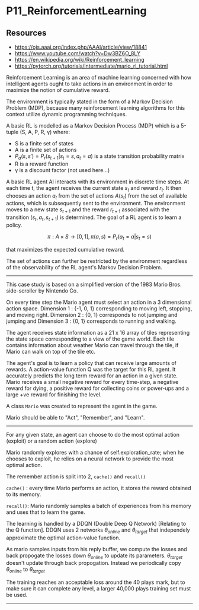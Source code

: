 # P11_ReinforcementLearning

## Resources

- <https://ojs.aaai.org/index.php/AAAI/article/view/18841>
- <https://www.youtube.com/watch?v=Dw3BZ6O_8LY>
- <https://en.wikipedia.org/wiki/Reinforcement_learning>
- <https://pytorch.org/tutorials/intermediate/mario_rl_tutorial.html>

Reinforcement Learning is an area of machine learning concerned with how intelligent agents ought to take actions in an environment in order to maximize the notion of cumulative reward.

The environment is typically stated in the form of a Markov Decision Problem (MDP), because many reinforcement learning algorithms for this context utilize dynamic programming techniques.

A basic RL is modelled as a Markov Decision Process (MDP) which is a 5-tuple (S, A, P, R, γ) where:

- S is a finite set of states
- A is a finite set of actions
- $P_a(s, s') = P_r(s_{t+1} | s_t = s, a_t = a)$ is a state transition probability matrix
- R is a reward function
- γ is a discount factor (not used here...)

A basic RL agent AI interacts with its environment in discrete time steps. At each time t, the agent receives the current state $s_t$ and reward $r_t$. It then chooses an action $a_t$ from the set of actions $A(s_t)$ from the set of available actions, which is subsequently sent to the environment. The environment moves to a new state $s_{t+1}$ and the reward $r_{t+1}$ associated with the transition $(s_t, a_t, s_{t+1})$ is determined. The goal of a RL agent is to learn a policy.

$$ \pi : A \times S \rightarrow [0, 1], \pi(a, s) = P_r(a_t = a | s_t = s) $$

that maximizes the expected cumulative reward.

The set of actions can further be restricted by the environment regardless of the observability of the RL agent's Markov Decision Problem.

---

This case study is based on a simplified version of the 1983 Mario Bros. side-scroller by Nintendo Co.

On every time step the Mario agent must select an action in a 3 dimensional action space. Dimension 1 : {-1, 0, 1} corresponding to moving left, stopping, and moving right. Dimension 2 : {0, 1} corresponds to not jumping and jumping and Dimension 3 : {0, 1} corresponds to running and walking.

The agent receives state information as a 21 x 16 array of tiles representing the state space corresponding to a view of the game world. Each tile contains information about weather Mario can travel through the tile, if Mario can walk on top of the tile etc.

The agent's goal is to learn a policy that can receive large amounts of rewards. A action-value function Q was the target for this RL agent. It accurately predicts the long term reward for an action in a given state. Mario receives a small negative reward for every time-step, a negative reward for dying, a positive reward for collecting coins or power-ups and a large +ve reward for finishing the level.

A class `Mario` was created to represent the agent in the game.

Mario should be able to "Act", "Remember", and "Learn".

---

For any given state, an agent can choose to do the most optimal action (exploit) or a random action (explore)

Mario randomly explores with a chance of self.exploration_rate; when he chooses to exploit, he relies on a neural network to provide the most optimal action.

The remember action is split into 2, `cache()` and `recall()`

`cache()` : every time Mario performs an action, it stores the reward obtained to its memory.

`recall()`: Mario randomly samples a batch of experiences from his memory and uses that to learn the game.

The learning is handled by a DDQN (Double Deep Q Network) [Relating to the Q function].
DDQN uses 2 networks $\theta_{online}$ and $\theta_{target}$ that independely approximate the optimal action-value function.

As mario samples inputs from his reply buffer, we compute the losses and back propogate the losses down $\theta_{online}$ to update its parameters. $\theta_{target}$ doesn't update through back propogation. Instead we periodically copy $\theta_{online}$ to $\theta_{target}$

The training reaches an acceptable loss around the 40 plays mark, but to make sure it can complete any level, a larger 40,000 plays training set must be used.

---
